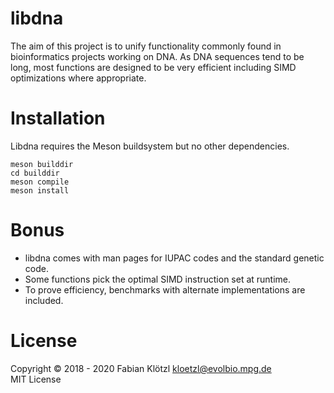 # libdna

The aim of this project is to unify functionality commonly found in bioinformatics projects working on DNA. As DNA sequences tend to be long, most functions are designed to be very efficient including SIMD optimizations where appropriate.

# Installation

Libdna requires the Meson buildsystem but no other dependencies.

    meson builddir
    cd builddir
    meson compile
    meson install

# Bonus

- libdna comes with man pages for IUPAC codes and the standard genetic code.
- Some functions pick the optimal SIMD instruction set at runtime.
- To prove efficiency, benchmarks with alternate implementations are included.

# License

Copyright © 2018 - 2020 Fabian Klötzl <kloetzl@evolbio.mpg.de>  
MIT License
